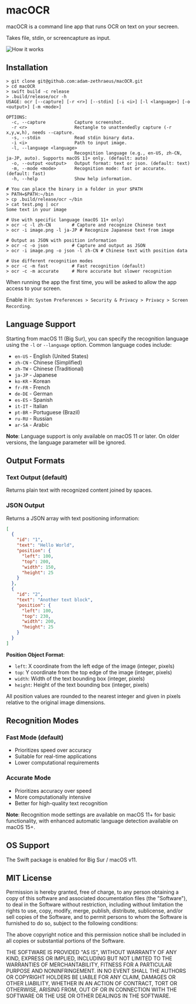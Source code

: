 # macOCR

macOCR is a command line app that runs OCR on text on your secreen.

Takes file, stdin, or screencapture as input.

![How it works](https://github.com/adam-zethraeus/macOCR/blob/main/screen-recording.gif?raw=true)

## Installation

```
> git clone git@github.com:adam-zethraeus/macOCR.git
> cd macOCR
> swift build -c release
> .build/release/ocr -h                                                                                      
USAGE: ocr [--capture] [-r <r>] [--stdin] [-i <i>] [-l <language>] [-o <output>] [-m <mode>]

OPTIONS:
  -c, --capture           Capture screenshot. 
  -r <r>                  Rectangle to unattendedly capture (-r x,y,w,h), needs --capture.
  -s, --stdin             Read stdin binary data. 
  -i <i>                  Path to input image. 
  -l, --language <language>
                          Recognition language (e.g., en-US, zh-CN, ja-JP, auto). Supports macOS 11+ only. (default: auto)
  -o, --output <output>   Output format: text or json. (default: text)
  -m, --mode <mode>       Recognition mode: fast or accurate. (default: fast)
  -h, --help              Show help information.

# You can place the binary in a folder in your $PATH
> PATH=$PATH:~/bin
> cp .build/release/ocr ~/bin
> cat test.png | ocr
Some text in your image

# Use with specific language (macOS 11+ only)
> ocr -c -l zh-CN        # Capture and recognize Chinese text
> ocr -i image.png -l ja-JP # Recognize Japanese text from image

# Output as JSON with position information
> ocr -c -o json         # Capture and output as JSON
> ocr -i image.png -o json -l zh-CN # Chinese text with position data

# Use different recognition modes
> ocr -c -m fast         # Fast recognition (default)
> ocr -c -m accurate     # More accurate but slower recognition
```

When running the app the first time, you will be asked to allow the app access to your screen.

Enable it in: `System Preferences > Security & Privacy > Privacy > Screen Recording`. 

## Language Support

Starting from macOS 11 (Big Sur), you can specify the recognition language using the `-l` or `--language` option. Common language codes include:

- `en-US` - English (United States) 
- `zh-CN` - Chinese (Simplified)
- `zh-TW` - Chinese (Traditional)
- `ja-JP` - Japanese
- `ko-KR` - Korean
- `fr-FR` - French
- `de-DE` - German
- `es-ES` - Spanish
- `it-IT` - Italian
- `pt-BR` - Portuguese (Brazil)
- `ru-RU` - Russian
- `ar-SA` - Arabic

**Note**: Language support is only available on macOS 11 or later. On older versions, the language parameter will be ignored.

## Output Formats

### Text Output (default)
Returns plain text with recognized content joined by spaces.

### JSON Output
Returns a JSON array with text positioning information:

```json
[
  {
    "id": "1",
    "text": "Hello World",
    "position": {
      "left": 100,
      "top": 200,
      "width": 150,
      "height": 25
    }
  },
  {
    "id": "2", 
    "text": "Another text block",
    "position": {
      "left": 100,
      "top": 230,
      "width": 200,
      "height": 25
    }
  }
]
```

**Position Object Format**:
- `left`: X coordinate from the left edge of the image (integer, pixels)
- `top`: Y coordinate from the top edge of the image (integer, pixels)
- `width`: Width of the text bounding box (integer, pixels)
- `height`: Height of the text bounding box (integer, pixels)

All position values are rounded to the nearest integer and given in pixels relative to the original image dimensions.

## Recognition Modes

### Fast Mode (default)
- Prioritizes speed over accuracy
- Suitable for real-time applications
- Lower computational requirements

### Accurate Mode  
- Prioritizes accuracy over speed
- More computationally intensive
- Better for high-quality text recognition

**Note**: Recognition mode settings are available on macOS 11+ for basic functionality, with enhanced automatic language detection available on macOS 15+.

## OS Support

The Swift package is enabled for Big Sur / macOS v11.

## MIT License 

Permission is hereby granted, free of charge, to any person obtaining a copy of this software and associated documentation files (the "Software"), to deal in the Software without restriction, including without limitation the rights to use, copy, modify, merge, publish, distribute, sublicense, and/or sell copies of the Software, and to permit persons to whom the Software is furnished to do so, subject to the following conditions:

The above copyright notice and this permission notice shall be included in all copies or substantial portions of the Software.

THE SOFTWARE IS PROVIDED "AS IS", WITHOUT WARRANTY OF ANY KIND, EXPRESS OR IMPLIED, INCLUDING BUT NOT LIMITED TO THE WARRANTIES OF MERCHANTABILITY, FITNESS FOR A PARTICULAR PURPOSE AND NONINFRINGEMENT. IN NO EVENT SHALL THE AUTHORS OR COPYRIGHT HOLDERS BE LIABLE FOR ANY CLAIM, DAMAGES OR OTHER LIABILITY, WHETHER IN AN ACTION OF CONTRACT, TORT OR OTHERWISE, ARISING FROM, OUT OF OR IN CONNECTION WITH THE SOFTWARE OR THE USE OR OTHER DEALINGS IN THE SOFTWARE.

